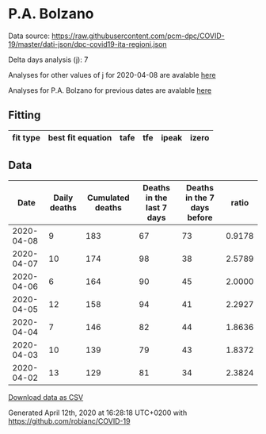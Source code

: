 # P.A. Bolzano

Data source: https://raw.githubusercontent.com/pcm-dpc/COVID-19/master/dati-json/dpc-covid19-ita-regioni.json

Delta days analysis (j): 7

Analyses for other values of j for 2020-04-08 are avalable [here](../README.md)

Analyses for P.A. Bolzano for previous dates are avalable [here](../../README.md)

## Fitting 
|fit type|best fit equation|tafe|tfe|ipeak|izero|
|-------|-----|--------|------|---|---|

## Data
|Date|Daily deaths|Cumulated deaths|Deaths in the last 7 days|Deaths in the 7 days before|ratio|
|----|----------|-----------|-------|--------------------|-----|
|2020-04-08|9|183|67|73|0.9178|
|2020-04-07|10|174|98|38|2.5789|
|2020-04-06|6|164|90|45|2.0000|
|2020-04-05|12|158|94|41|2.2927|
|2020-04-04|7|146|82|44|1.8636|
|2020-04-03|10|139|79|43|1.8372|
|2020-04-02|13|129|81|34|2.3824|

[Download data as CSV](COVID-19_p.a._bolzano_j7_2020-04-08.csv)

Generated April 12th, 2020 at 16:28:18 UTC+0200 with https://github.com/robianc/COVID-19
